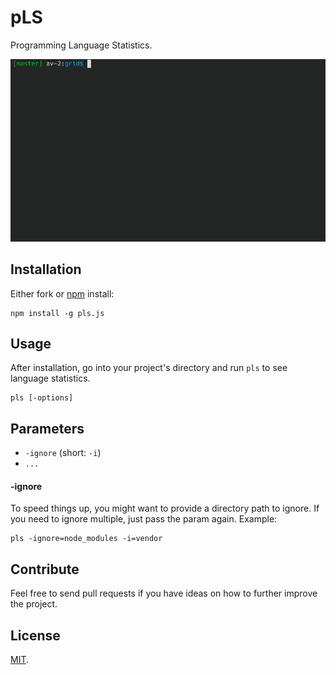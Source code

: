 # pLS
Programming Language Statistics.

![pLS](https://github.com/averted/pls.js/blob/gif/pls.gif?raw=true)

## Installation
Either fork or [npm](http://npmjs.org) install:
```
npm install -g pls.js
```

## Usage
After installation, go into your project's directory and run `pls` to see language statistics.
```
pls [-options]
```

## Parameters
- `-ignore` (short: `-i`)
- `...`

#### -ignore
To speed things up, you might want to provide a directory path to ignore. If you need to ignore multiple, just pass the param again. Example:
```
pls -ignore=node_modules -i=vendor
```

## Contribute
Feel free to send pull requests if you have ideas on how to further improve the project.

## License
[MIT](https://opensource.org/licenses/MIT).

